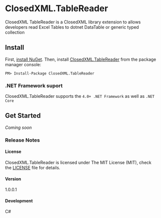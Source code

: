 # ClosedXML.TableReader
ClosedXML TableReader is a ClosedXML library extension to allows developers read Excel Tables to dotnet DataTable or generic typed collection

## Install

First, [install NuGet](http://docs.nuget.org/docs/start-here/installing-nuget). Then, install [ClosedXML.TableReader](https://www.nuget.org/packages/ClosedXML.TableReader/) from the package manager console:

```
PM> Install-Package ClosedXML.TableReader
```


### .NET Framework suport

ClosedXML.TableReader supports the `4.0+ .NET Framework` as well as `.NET Core`


## Get Started

*Coming soon*


### Release Notes

#### License
ClosedXML.TableReader is licensed under The MIT License (MIT), check the [LICENSE](https://github.com/rene15009/ClosedXML.TableReader/blob/master/LICENSE) file for details.

#### Version
1.0.0.1
#### Development
C# 